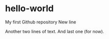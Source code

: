 # hello-world

My first Github repository
New line

Another two lines of text.
And last one (for now).
